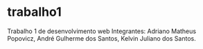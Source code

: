 # trabalho1
Trabalho 1 de desenvolvimento web
Integrantes: Adriano Matheus Popovicz, André Gulherme dos Santos, Kelvin Juliano dos Santos.
